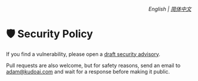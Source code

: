 <div align="right">
    <h6>
        <picture>
            <source type="image/svg+xml" media="(prefers-color-scheme: dark)" srcset="https://assets.chatgptautotalk.com/images/icons/earth/white/icon32.svg">
            <img height=14 src="https://assets.chatgptautotalk.com/images/icons/earth/black/icon32.svg">
        </picture>
        &nbsp;English |
        <a href="https://docs.chatgptautotalk.com/zh-cn/SECURITY.md">简体中文</a>
    </h6>
</div>

# 🛡️ Security Policy

If you find a vulnerability, please open a [draft security advisory](https://github.com/chatgpt-auto-talk/security/advisories/new).

Pull requests are also welcome, but for safety reasons, send an email to <adam@kudoai.com> and wait for a response before making it public.
